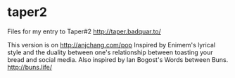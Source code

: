# taper2
Files for my entry to Taper#2  http://taper.badquar.to/

This version is on http://anjchang.com/pop
Inspired by Enimem's lyrical style and the duality between one's relationship between toasting your bread and social media.  Also inspired by Ian Bogost's Words between Buns.  http://buns.life/
